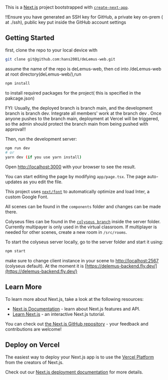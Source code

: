 This is a [Next.js](https://nextjs.org/) project bootstrapped with [`create-next-app`](https://github.com/vercel/next.js/tree/canary/packages/create-next-app).

!!Ensure you have generated an SSH key for GitHub, a private key on-prem ( at ./ssh), public key put inside the GitHub account settings
## Getting Started
first, clone the repo to your local device with 
```bash
git clone git@github.com:hans2001/deLemus-web.git 
```
assume the name of the repo is deLemus-web, then cd into <username>/deLemus-web
at root directory(deLemus-web/),run 
```bash 
npm install
```
to install required packages for the project( this is specified in the pakcage.json)

FYI: Usually, the deployed branch is branch main, and the development branch is branch dev. Integrate all members' work at the branch dev
. Once anyone pushes to the branch main, deployment at Vercel will be triggered, so the admin should protect the branch main from being pushed with approval!!

Then, run the development server:
```bash
npm run dev
# or
yarn dev (if you use yarn install)
```

Open [http://localhost:3000](http://localhost:3000) with your browser to see the result.

You can start editing the page by modifying `app/page.tsx`. The page auto-updates as you edit the file.

This project uses [`next/font`](https://nextjs.org/docs/basic-features/font-optimization) to automatically optimize and load Inter, a custom Google Font.

All scenes can be found in the `components` folder and changes can be made there.

Colyseus files can be found in the [`colyseus branch`](https://github.com/hans2001/deLemus-web/tree/colyseus?tab=readme-ov-file) inside the server folder. Currently multipayer is only used in the virtual classroom. If multiplayer is needed for other scenes, create a new room in `/src/rooms`.

To start the colyseus server locally, go to the server folder and start it using:
```bash
npm start
```
make sure to change client instance in your scene to [http://localhost:2567](http://localhost:2567) (colyseus default). At the moment it is [https://delemus-backend.fly.dev/](https://delemus-backend.fly.dev/)

## Learn More

To learn more about Next.js, take a look at the following resources:

- [Next.js Documentation](https://nextjs.org/docs) - learn about Next.js features and API.
- [Learn Next.js](https://nextjs.org/learn) - an interactive Next.js tutorial.

You can check out [the Next.js GitHub repository](https://github.com/vercel/next.js/) - your feedback and contributions are welcome!

## Deploy on Vercel

The easiest way to deploy your Next.js app is to use the [Vercel Platform](https://vercel.com/new?utm_medium=default-template&filter=next.js&utm_source=create-next-app&utm_campaign=create-next-app-readme) from the creators of Next.js.

Check out our [Next.js deployment documentation](https://nextjs.org/docs/deployment) for more details.
